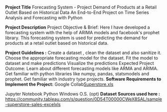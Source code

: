 **Project Title**
Forecasting System - Project Demand of Products at a Retail Outlet Based on Historical Data
An End-to-End Project on Time Series Analysis and Forecasting with Python

**Project Description**
Project Objective & Brief: Here I have developed a forecasting system with the help of ARIMA models and facebook's prophet library. This forecasting system is used for predicting the demand for products at a retail outlet based on historical data.

**Project Guidelines :**
Create a dataset , clean the dataset and also sanitize it.
Choose the appropriate forecasting model for the dataset.
Fit the model to dataset and make predictions
Visualize the predictions
Expected Project Outcome:
Learn about different forecasting models like ARMA and ARIMA.
Get familiar with python libraries like numpy, pandas, statsmodels and prophet.
Get familiar with industry type projects.
**Software Requirements to Implement the Project:**
Google Collab[Superstore.xls](https://github.com/Priya-ICT/RIO-125-Forecasting-System-Project-Demand-of-Products-at-a-Retail-Outlet-Based-on-Historical-Data/files/7117309/Superstore.xls)

Jupyter Notebook
Python
Windows O.S. (opt)
**Dataset Sources used here :**
https://community.tableau.com/s/question/0D54T00000CWeX8SAL/sample-superstore-sales-excelxls
